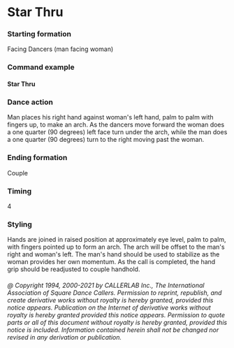 
# Star Thru

### Starting formation

Facing Dancers (man facing woman)

### Command example

#### Star Thru

### Dance action

Man places his right hand against woman's left hand, palm to palm with fingers up, to make
an arch. As the dancers move forward the woman does a one quarter (90 degrees) left face turn under
the arch, while the man does a one quarter (90 degrees) turn to the right moving past the woman.

### Ending formation

Couple

### Timing

4

### Styling

Hands are joined in raised position at approximately eye level, palm to palm, with fingers pointed
up to form an arch. The arch will be offset to the man's right and woman's left. The man's hand should
be used to stabilize as the woman provides her own momentum. As the call is completed, the hand grip
should be readjusted to couple handhold.

###### @ Copyright 1994, 2000-2021 by CALLERLAB Inc., The International Association of Square Dance Callers. Permission to reprint, republish, and create derivative works without royalty is hereby granted, provided this notice appears. Publication on the Internet of derivative works without royalty is hereby granted provided this notice appears. Permission to quote parts or all of this document without royalty is hereby granted, provided this notice is included. Information contained herein shall not be changed nor revised in any derivation or publication.
